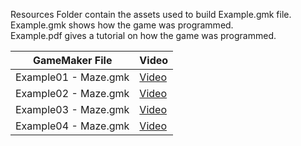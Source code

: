 Resources Folder contain the assets used to build Example.gmk file.\
Example.gmk shows how the game was programmed.\
Example.pdf gives a tutorial on how the game was programmed.

| GameMaker File | Video |
| --- | --- |
|Example01 - Maze.gmk | [Video](https://vimeo.com/248778329) |
|Example02 - Maze.gmk | [Video](https://vimeo.com/248778336) |
|Example03 - Maze.gmk | [Video](https://vimeo.com/248778356) |
|Example04 - Maze.gmk | [Video](https://vimeo.com/248778380) |
